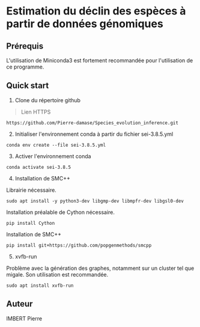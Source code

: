 # Estimation du déclin des espèces à partir de données génomiques

## Prérequis

L'utilisation de Miniconda3 est fortement recommandée pour l'utilisation de ce programme.

## Quick start

1. Clone du répertoire github

> Lien HTTPS

```
https://github.com/Pierre-damase/Species_evolution_inference.git
```

2. Initialiser l'environnement conda à partir du fichier sei-3.8.5.yml

```
conda env create --file sei-3.8.5.yml
```

3. Activer l'environnement conda

```
conda activate sei-3.8.5
```

4. Installation de SMC++

Librairie nécessaire.

```
sudo apt install -y python3-dev libgmp-dev libmpfr-dev libgsl0-dev
```

Installation préalable de Cython nécessaire.

```
pip install Cython
```

Installation de SMC++

```
pip install git+https://github.com/popgenmethods/smcpp
```

5. xvfb-run

Problème avec la génération des graphes, notamment sur un cluster tel que migale. Son utilisation est recommandée.

```
sudo apt install xvfb-run
```

## Auteur

IMBERT Pierre
